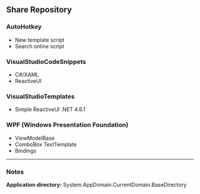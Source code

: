 ## Share Repository 
### AutoHotkey
- New template script
- Search online script
### VisualStudioCodeSnippets
- C#/XAML
- ReactiveUI
### VisualStudioTemplates
- Simple ReactiveUI .NET 4.6.1
### WPF (Windows Presentation Foundation)
- ViewModelBase
- ComboBox TextTemplate
- Bindings
___
### Notes
**Application directory:** System.AppDomain.CurrentDomain.BaseDirectory

